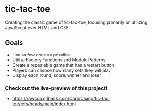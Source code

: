 # tic-tac-toe

Creating the classic game of tic-tac-toe, focusing primarily on utilizing JavaScript over HTML and CSS. 

## Goals 

- Use as few code as possible
- Utilize Factory Functions and Module Patterns
- Create a repeatable game that has a restart button
- Players can choose how many sets they will play
- Display each round, score, winner and loser


### Check out the live-preview of this project!

- https://rawcdn.githack.com/CarloChang/tic-tac-toe/refs/heads/main/index.html
